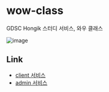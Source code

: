 # wow-class

GDSC Hongik 스터디 서비스, 와우 클래스

![image](https://github.com/user-attachments/assets/2557aa14-4593-4cb0-a323-57dd8f1a5cd5)

## Link

- [client 서비스](https://study.gdschongik.com/)
- [admin 서비스](https://mentor.study.gdschongik.com/)
